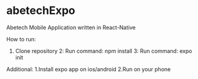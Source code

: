 # abetechExpo
Abetech Mobile Application written in React-Native

How to run:
1. Clone repository
2: Run command: npm install
3: Run command: expo init

Additional:
1.Install expo app on ios/android
2.Run on your phone
